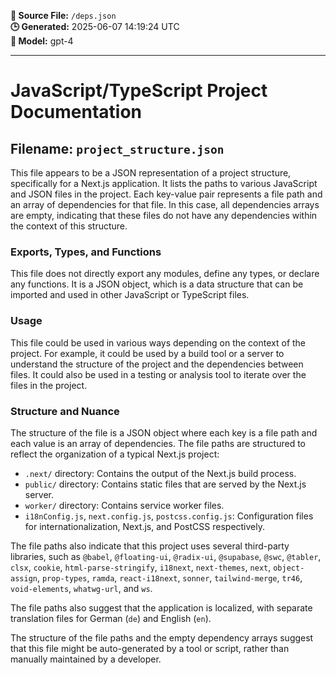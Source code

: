 **📄 Source File:** `/deps.json`  
**🕒 Generated:** 2025-06-07 14:19:24 UTC  
**🤖 Model:** gpt-4

---

# JavaScript/TypeScript Project Documentation

## Filename: `project_structure.json`

This file appears to be a JSON representation of a project structure, specifically for a Next.js application. It lists the paths to various JavaScript and JSON files in the project. Each key-value pair represents a file path and an array of dependencies for that file. In this case, all dependencies arrays are empty, indicating that these files do not have any dependencies within the context of this structure.

### Exports, Types, and Functions

This file does not directly export any modules, define any types, or declare any functions. It is a JSON object, which is a data structure that can be imported and used in other JavaScript or TypeScript files.

### Usage

This file could be used in various ways depending on the context of the project. For example, it could be used by a build tool or a server to understand the structure of the project and the dependencies between files. It could also be used in a testing or analysis tool to iterate over the files in the project.

### Structure and Nuance

The structure of the file is a JSON object where each key is a file path and each value is an array of dependencies. The file paths are structured to reflect the organization of a typical Next.js project:

- `.next/` directory: Contains the output of the Next.js build process.
- `public/` directory: Contains static files that are served by the Next.js server.
- `worker/` directory: Contains service worker files.
- `i18nConfig.js`, `next.config.js`, `postcss.config.js`: Configuration files for internationalization, Next.js, and PostCSS respectively.

The file paths also indicate that this project uses several third-party libraries, such as `@babel`, `@floating-ui`, `@radix-ui`, `@supabase`, `@swc`, `@tabler`, `clsx`, `cookie`, `html-parse-stringify`, `i18next`, `next-themes`, `next`, `object-assign`, `prop-types`, `ramda`, `react-i18next`, `sonner`, `tailwind-merge`, `tr46`, `void-elements`, `whatwg-url`, and `ws`.

The file paths also suggest that the application is localized, with separate translation files for German (`de`) and English (`en`).

The structure of the file paths and the empty dependency arrays suggest that this file might be auto-generated by a tool or script, rather than manually maintained by a developer.